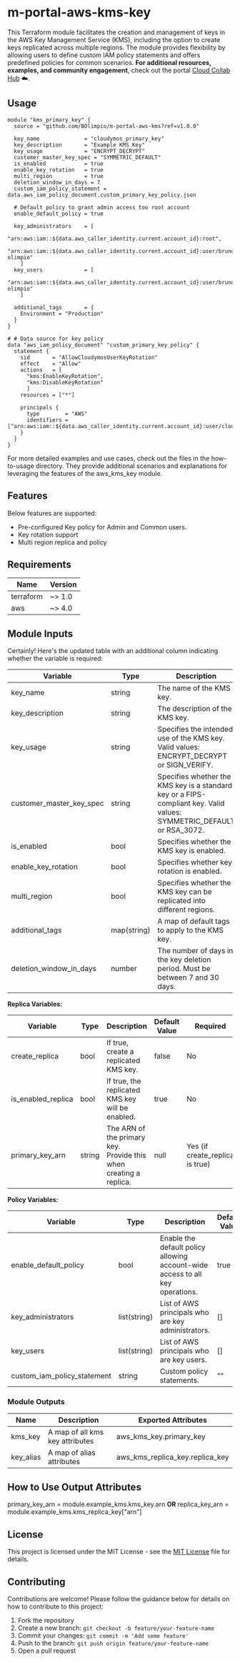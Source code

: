 # m-portal-aws-kms-key
This Terraform module facilitates the creation and management of keys in the AWS Key Management Service (KMS), including the option to create keys replicated across multiple regions. The module provides flexibility by allowing users to define custom IAM policy statements and offers predefined policies for common scenarios. **For additional resources, examples, and community engagement**, check out the portal [Cloud Collab Hub](https://cloudcollab.com) :cloud:.

## Usage

```
module "kms_primary_key" {
  source = "github.com/BOlimpio/m-portal-aws-kms?ref=v1.0.0"

  key_name              = "cloudymos_primary_key"
  key_description       = "Example KMS Key"
  key_usage             = "ENCRYPT_DECRYPT"
  customer_master_key_spec = "SYMMETRIC_DEFAULT"
  is_enabled            = true
  enable_key_rotation   = true
  multi_region          = true
  deletion_window_in_days = 7
  custom_iam_policy_statement = data.aws_iam_policy_document.custom_primary_key_policy.json
  
  # Default policy to grant admin access too root account
  enable_default_policy = true

  key_administrators    = [
    "arn:aws:iam::${data.aws_caller_identity.current.account_id}:root",
    "arn:aws:iam::${data.aws_caller_identity.current.account_id}:user/bruno-olimpio"
    ]
  key_users             = [
    "arn:aws:iam::${data.aws_caller_identity.current.account_id}:user/bruno-olimpio"
    ]

  additional_tags       = {
    Environment = "Production"
  }
}

# # Data source for key policy
data "aws_iam_policy_document" "custom_primary_key_policy" {
  statement {
    sid       = "AllowCloudymosUserKeyRotation"
    effect    = "Allow"
    actions   = [
      "kms:EnableKeyRotation", 
      "kms:DisableKeyRotation"
      ]
    resources = ["*"]

    principals {
      type        = "AWS"
      identifiers = ["arn:aws:iam::${data.aws_caller_identity.current.account_id}:user/cloudymos"]
    }
  }
} 
```

For more detailed examples and use cases, check out the files in the how-to-usage directory. They provide additional scenarios and explanations for leveraging the features of the aws_kms_key module.
## Features

Below features are supported:

  * Pre-configured Key policy for Admin and Common users.  
  * Key rotation support
  * Multi region replica and policy

## Requirements

| Name | Version |
|------|---------|
| terraform | ~> 1.0 |
| aws | ~> 4.0 |

## Module Inputs
Certainly! Here's the updated table with an additional column indicating whether the variable is required:

| Variable                   | Type             | Description                                                                                                      | Default Value                        | Required                            |
|-----------------------------|------------------|------------------------------------------------------------------------------------------------------------------|--------------------------------------|-------------------------------------|
| key_name                    | string           | The name of the KMS key.                                                                                         |                                      | Yes                                 |
| key_description             | string           | The description of the KMS key.                                                                                  |                                      | No                                  |
| key_usage                   | string           | Specifies the intended use of the KMS key. Valid values: ENCRYPT_DECRYPT or SIGN_VERIFY.                          | ENCRYPT_DECRYPT                      | No                                  |
| customer_master_key_spec    | string           | Specifies whether the KMS key is a standard key or a FIPS-compliant key. Valid values: SYMMETRIC_DEFAULT or RSA_3072. | SYMMETRIC_DEFAULT                    | No                                  |
| is_enabled                  | bool             | Specifies whether the KMS key is enabled.                                                                       | true                                 | No                                  |
| enable_key_rotation         | bool             | Specifies whether key rotation is enabled.                                                                      | false                                | No                                  |
| multi_region                | bool             | Specifies whether the KMS key can be replicated into different regions.                                          | false                                | No                                  |
| additional_tags             | map(string)      | A map of default tags to apply to the KMS key.                                                                  | {}                                   | No                                  |
| deletion_window_in_days     | number           | The number of days in the key deletion period. Must be between 7 and 30 days.                                     | 30                                   | No                                  |

**Replica Variables:**

| Variable                   | Type             | Description                                                                                                      | Default Value                        | Required                            |
|-----------------------------|------------------|------------------------------------------------------------------------------------------------------------------|--------------------------------------|-------------------------------------|
| create_replica              | bool             | If true, create a replicated KMS key.                                                                           | false                                | No                                  |
| is_enabled_replica          | bool             | If true, the replicated KMS key will be enabled.                                                                | true                                 | No                                  |
| primary_key_arn             | string           | The ARN of the primary key. Provide this when creating a replica.                                                | null                                 | Yes (if create_replica is true)     |

**Policy Variables:**

| Variable                   | Type             | Description                                                                                                      | Default Value                        | Required                            |
|-----------------------------|------------------|------------------------------------------------------------------------------------------------------------------|--------------------------------------|-------------------------------------|
| enable_default_policy       | bool             | Enable the default policy allowing account-wide access to all key operations.                                    | true                                 | No                                  |
| key_administrators          | list(string)     | List of AWS principals who are key administrators.                                                              | []                                   | No                                  |
| key_users                   | list(string)     | List of AWS principals who are key users.                                                                       | []                                   | No                                  |
| custom_iam_policy_statement | string           | Custom policy statements.                                                                                        | ""                                   | No                                  |


### Module Outputs
| Name             | Description                                   | Exported Attributes                                       |
| ---------------- | --------------------------------------------- | --------------------------------------------------------- |
| kms_key          | A map of all kms key attributes              | aws_kms_key.primary_key                                    |
| key_alias  | A map of alias attributes      | aws_kms_replica_key.replica_key                            |
## How to Use Output Attributes
primary_key_arn = module.example_kms.kms_key.arn
**OR**
replica_key_arn = module.example_kms.kms_replica_key["arn"]
## License
This project is licensed under the MIT License - see the [MIT License](https://opensource.org/licenses/MIT) file for details.
## Contributing
Contributions are welcome! Please follow the guidance below for details on how to contribute to this project:
1. Fork the repository
2. Create a new branch: `git checkout -b feature/your-feature-name`
3. Commit your changes: `git commit -m 'Add some feature'`
4. Push to the branch: `git push origin feature/your-feature-name`
5. Open a pull request